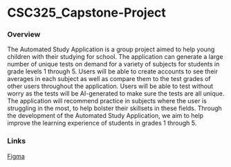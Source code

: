 # CSC325_Capstone-Project

### Overview

The Automated Study Application is a group project aimed to help young children with their studying for school. The application can generate a large number of unique tests on demand for a variety of subjects for students in grade levels 1 through 5. Users will be able to create accounts to see their averages in each subject as well as compare them to the test grades of other users throughout the application.  Users will be able to test without worry as the tests will be AI-generated to make sure the tests are all unique. The application will recommend practice in subjects where the user is struggling in the most, to help bolster their skillsets in these fields. Through the development of the Automated Study Application, we aim to help improve the learning experience of students in grades 1 through 5.

### Links

[Figma](https://www.figma.com/design/K26YwJ6Rz7k4myM8I8oPzN/Capstone-First-Draft?m=auto&t=Rktjt53h2EZ3IDaQ-1)
